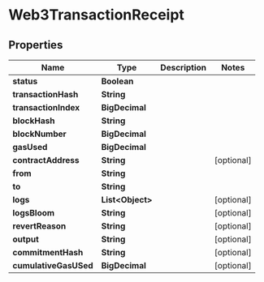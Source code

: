 

# Web3TransactionReceipt


## Properties

| Name | Type | Description | Notes |
|------------ | ------------- | ------------- | -------------|
|**status** | **Boolean** |  |  |
|**transactionHash** | **String** |  |  |
|**transactionIndex** | **BigDecimal** |  |  |
|**blockHash** | **String** |  |  |
|**blockNumber** | **BigDecimal** |  |  |
|**gasUsed** | **BigDecimal** |  |  |
|**contractAddress** | **String** |  |  [optional] |
|**from** | **String** |  |  |
|**to** | **String** |  |  |
|**logs** | **List&lt;Object&gt;** |  |  [optional] |
|**logsBloom** | **String** |  |  [optional] |
|**revertReason** | **String** |  |  [optional] |
|**output** | **String** |  |  [optional] |
|**commitmentHash** | **String** |  |  [optional] |
|**cumulativeGasUSed** | **BigDecimal** |  |  [optional] |



